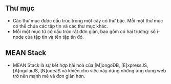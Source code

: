 ## Thư mục
- Các thư mục được cấu trúc trong một cây có thứ bậc. Mỗi một thư mục có thể chứa các tập tin và các thư mục khác.  
- Mỗi một mục từ có cấu trúc rất đơn giản, bao gồm có hai trường: số i-node của tập tin và tên tập tin đó.  

## MEAN Stack
- MEAN Stack là sự kết hợp hài hoà của [M]ongoDB, [E]xpressJS,  [A]ngularJS, [N]odeJS và khiến cho việc xây dựng những ứng dụng web trở nên mạnh mẽ và đơn giản hơn.

